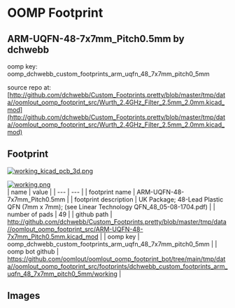# OOMP Footprint  
## ARM-UQFN-48-7x7mm_Pitch0.5mm  by dchwebb  
  
oomp key: oomp_dchwebb_custom_footprints_arm_uqfn_48_7x7mm_pitch0_5mm  
  
source repo at: [http://github.com/dchwebb/Custom_Footprints.pretty/blob/master/tmp/data//oomlout_oomp_footprint_src/Wurth_2.4GHz_Filter_2.5mm_2.0mm.kicad_mod](http://github.com/dchwebb/Custom_Footprints.pretty/blob/master/tmp/data//oomlout_oomp_footprint_src/Wurth_2.4GHz_Filter_2.5mm_2.0mm.kicad_mod)  
## Footprint  
  
[![working_kicad_pcb_3d.png](working_kicad_pcb_3d_600.png)](working_kicad_pcb_3d.png)  
  
[![working.png](working_600.png)](working.png)  
| name | value | 
| --- | --- | 
| footprint name | ARM-UQFN-48-7x7mm_Pitch0.5mm | 
| footprint description | UK Package; 48-Lead Plastic QFN (7mm x 7mm); (see Linear Technology QFN_48_05-08-1704.pdf) | 
| number of pads | 49 | 
| github path | http://github.com/dchwebb/Custom_Footprints.pretty/blob/master/tmp/data//oomlout_oomp_footprint_src/ARM-UQFN-48-7x7mm_Pitch0.5mm.kicad_mod | 
| oomp key | oomp_dchwebb_custom_footprints_arm_uqfn_48_7x7mm_pitch0_5mm | 
| oomp bot github | https://github.com/oomlout/oomlout_oomp_footprint_bot/tree/main/tmp/data//oomlout_oomp_footprint_src/footprints/dchwebb_custom_footprints_arm_uqfn_48_7x7mm_pitch0_5mm/working | 
## Images  
